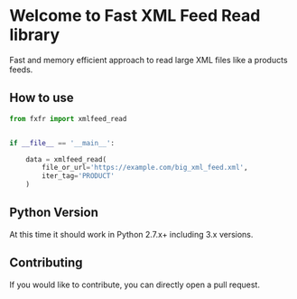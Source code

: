 # Welcome to Fast XML Feed Read library
Fast and memory efficient approach to read large XML files like a products feeds.

## How to use

```python
from fxfr import xmlfeed_read


if __file__ == '__main__':

    data = xmlfeed_read(
        file_or_url='https://example.com/big_xml_feed.xml', 
        iter_tag='PRODUCT'
    )
```

## Python Version

At this time it should work in Python 2.7.x+ including 3.x versions.

## Contributing

If you would like to contribute, you can directly open a pull request.